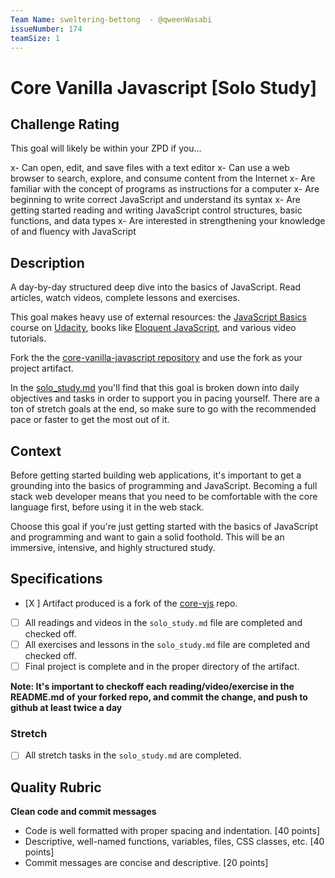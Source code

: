 ```yaml
---
Team Name: sweltering-bettong  - @qweenWasabi
issueNumber: 174
teamSize: 1
---
```


# Core Vanilla Javascript [Solo Study]

## Challenge Rating

This goal will likely be within your ZPD if you...

x- Can open, edit, and save files with a text editor
x- Can use a web browser to search, explore, and consume content from the Internet
x- Are familiar with the concept of programs as instructions for a computer
x- Are beginning to write correct JavaScript and understand its syntax
x- Are getting started reading and writing JavaScript control structures, basic functions, and data types
x- Are interested in strengthening your knowledge of and fluency with JavaScript

## Description

A day-by-day structured deep dive into the basics of JavaScript. Read articles, watch videos, complete lessons and exercises.

This goal makes heavy use of external resources: the [JavaScript Basics](https://www.udacity.com/course/javascript-basics--ud804) course on [Udacity](https://www.udacity.com/), books like [Eloquent JavaScript](http://eloquentjavascript.net), and various video tutorials.

Fork the the [core-vanilla-javascript repository][core-vjs] and use the fork as your project artifact.

In the [solo_study.md][core-vjs-solo] you'll find that this goal is broken down into daily objectives and tasks in order to support you in pacing yourself. There are a ton of stretch goals at the end, so make sure to go with the recommended pace or faster to get the most out of it.

## Context

Before getting started building web applications, it's important to get a grounding into the basics of programming and JavaScript. Becoming a full stack web developer means that you need to be comfortable with the core language first, before using it in the web stack.

Choose this goal if you're just getting started with the basics of JavaScript and programming and want to gain a solid foothold. This will be an immersive, intensive, and highly structured study.

## Specifications

- [X ] Artifact produced is a fork of the [core-vjs][core-vjs] repo.
- [ ] All readings and videos in the `solo_study.md` file are completed and checked off.
- [ ] All exercises and lessons in the `solo_study.md` file are completed and checked off.
- [ ] Final project is complete and in the proper directory of the artifact.

**Note: It's important to checkoff each reading/video/exercise in the README.md of your forked repo, and commit the change, and push to github at least twice a day**

### Stretch

- [ ] All stretch tasks in the `solo_study.md` are completed.

## Quality Rubric

**Clean code and commit messages**
- Code is well formatted with proper spacing and indentation. [40 points]
- Descriptive, well-named functions, variables, files, CSS classes, etc. [40 points]
- Commit messages are concise and descriptive. [20 points]

[core-vjs]: https://github.com/GuildCrafts/core-vanilla-javascript
[core-vjs-solo]: https://github.com/GuildCrafts/core-vanilla-javascript/blob/master/solo_study.md
